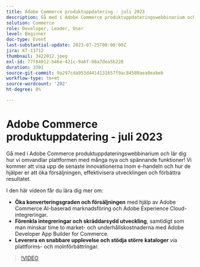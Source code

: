 ```yaml
---
title: Adobe Commerce produktuppdatering - juli 2023
description: Gå med i Adobe Commerce produktuppdateringswebbinarium och lär dig hur vi omvandlar plattformen med många nya och spännande funktioner! Vi kommer att visa upp de senaste innovationerna inom e-handeln och hur de hjälper er att öka försäljningen, effektivisera utvecklingen och förbättra resultatet. I den här videon får du lära dig hur du kan öka konverteringsgraden och försäljningen med hjälp av Adobe Commerce AI-baserad marknadsföring och Adobe Experience Cloud-integreringar.  Förenkla integreringar och skräddarsydd utveckling och minska samtidigt time to market- och underhållskostnaderna med Adobe Developer App Builder for Commerce.  Leverera en snabbare upplevelse och supporta större kataloger via plattforms- och molnförbättringar.
solution: Commerce
role: Developer, Leader, User
level: Beginner
doc-type: Event
last-substantial-update: 2023-07-25T00:00:00Z
jira: KT-13712
thumbnail: 3422012.jpeg
exl-id: 77f84912-b46e-421c-9a6f-08a7dea5b228
duration: 3301
source-git-commit: 9a297cda953d4414131657f9ac84580aea0eabeb
workflow-type: tm+mt
source-wordcount: '202'
ht-degree: 0%

---
```


# Adobe Commerce produktuppdatering - juli 2023

Gå med i Adobe Commerce produktuppdateringswebbinarium och lär dig hur vi omvandlar plattformen med många nya och spännande funktioner! Vi kommer att visa upp de senaste innovationerna inom e-handeln och hur de hjälper er att öka försäljningen, effektivisera utvecklingen och förbättra resultatet.

I den här videon får du lära dig mer om:

* **Öka konverteringsgraden och försäljningen** med hjälp av Adobe Commerce AI-baserad marknadsföring och Adobe Experience Cloud-integreringar.
* **Förenkla integreringar och skräddarsydd utveckling**, samtidigt som man minskar time to market- och underhållskostnaderna med Adobe Developer App Builder for Commerce.
* **Leverera en snabbare upplevelse och stödja större kataloger** via plattforms- och molnförbättringar.

>[!VIDEO](https://video.tv.adobe.com/v/3422012/?learn=on)
